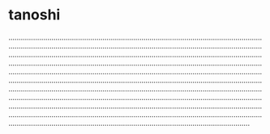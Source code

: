 # tanoshi

..............................................................................................................................................................................................................................................................................................................................................................................................................................................................................................................................................................................................................................................................................................................................................................................................................................................................................................................................................................................................................................................................................................................................................................................................................................................................................................................................................................................................................